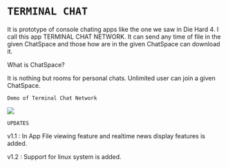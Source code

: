 ``TERMINAL CHAT``
===================
It is prototype of console chating apps like the one we saw in Die Hard 4. I call this app TERMINAL CHAT NETWORK. It can send any time of file in the given ChatSpace and those how are in the given ChatSpace can download it.

What is ChatSpace?


It is nothing but rooms for personal chats. Unlimited user can join a given ChatSpace.

``Demo of Terminal Chat Network``





[![](http://img.youtube.com/vi/ztW53UKqePY/0.jpg)](http://www.youtube.com/watch?v=ztW53UKqePY "")


``UPDATES``


v1.1 : In App File viewing feature and realtime news display features is added.


v1.2 : Support for linux system is added.
